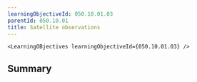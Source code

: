 ```yaml
---
learningObjectiveId: 050.10.01.03
parentId: 050.10.01
title: Satellite observations
---
```


```tsx eval
<LearningOBjectives learningObjectiveId={050.10.01.03} />
```

## Summary
